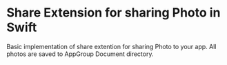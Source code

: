 # Share Extension for sharing Photo in Swift

Basic implementation of share extention for sharing Photo to your app.
All photos are saved to AppGroup Document directory.
